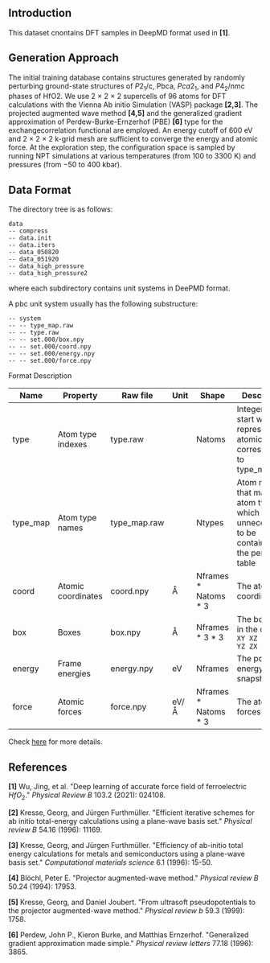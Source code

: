 ## Introduction
This dataset cnontains DFT samples in DeepMD format used in **[1]**. 

## Generation Approach
The initial training database contains structures generated by randomly perturbing ground-state structures of $P2_1$/c, Pbca, $Pca2_1$, and $P4_2$/nmc phases of HfO2. We use 2 × 2 × 2 supercells of 96 atoms for DFT calculations with the Vienna Ab initio Simulation (VASP) package **[2,3]**. The projected augmented wave method **[4,5]** and the generalized gradient approximation of Perdew-Burke-Ernzerhof (PBE) **[6]** type for the exchangecorrelation functional are employed. An energy cutoff of 600 eV and 2 × 2 × 2 k-grid mesh are sufficient to converge the energy and atomic force. At the exploration step, the configuration space is sampled by running NPT simulations at various temperatures (from 100 to 3300 K) and pressures (from −50 to 400 kbar).

## Data Format
The directory tree is as follows:
```
data
-- compress
-- data.init
-- data.iters
-- data_050820
-- data_051920
-- data_high_pressure
-- data_high_pressure2
```
where each subdirectory contains unit systems in DeePMD format.

A pbc unit system usually has the following substructure:

```
-- system
-- -- type_map.raw
-- -- type.raw
-- -- set.000/box.npy
-- -- set.000/coord.npy
-- -- set.000/energy.npy
-- -- set.000/force.npy
```

Format Description

|Name     | Property                | Raw file     | Unit                 | Shape                    | Description|
|-------- | ----------------------  | ------------ | -------------------- | -----------------------  | -----------|
|type     | Atom type indexes       | type.raw     |                      | Natoms                   | Integers that start with 0, represent the atomic type corresponding to type_map.raw |
|type_map | Atom type names         | type_map.raw |                      | Ntypes                   | Atom names that map to atom type, which is unnecessart to be contained in the periodic table |
|coord    | Atomic coordinates      | coord.npy | Å                    | Nframes \* Natoms \* 3   | The atomic coordinates |
|box      | Boxes                   | box.npy   | Å                    | Nframes \* 3 \* 3        | The box axes in the order `XX XY XZ YX YY YZ ZX ZY ZZ` |
|energy   | Frame energies          | energy.npy | eV                   | Nframes                  | The potential energy of snapshot |
|force    | Atomic forces           | force.npy | eV/Å                 | Nframes \* Natoms \* 3   | The atomic forces |

Check [here](https://github.com/deepmodeling/deepmd-kit/blob/master/doc/data/system.md) for more details.


## References
**[1]** Wu, Jing, et al. "Deep learning of accurate force field of ferroelectric $HfO_2$." *Physical Review B* 103.2 (2021): 024108.

**[2]** Kresse, Georg, and Jürgen Furthmüller. "Efficient iterative schemes for ab initio total-energy calculations using a plane-wave basis set." *Physical review B* 54.16 (1996): 11169.

**[3]** Kresse, Georg, and Jürgen Furthmüller. "Efficiency of ab-initio total energy calculations for metals and semiconductors using a plane-wave basis set." *Computational materials science* 6.1 (1996): 15-50.

**[4]** Blöchl, Peter E. "Projector augmented-wave method." *Physical review B* 50.24 (1994): 17953.

**[5]** Kresse, Georg, and Daniel Joubert. "From ultrasoft pseudopotentials to the projector augmented-wave method." *Physical review b* 59.3 (1999): 1758.

**[6]** Perdew, John P., Kieron Burke, and Matthias Ernzerhof. "Generalized gradient approximation made simple." *Physical review letters* 77.18 (1996): 3865.
